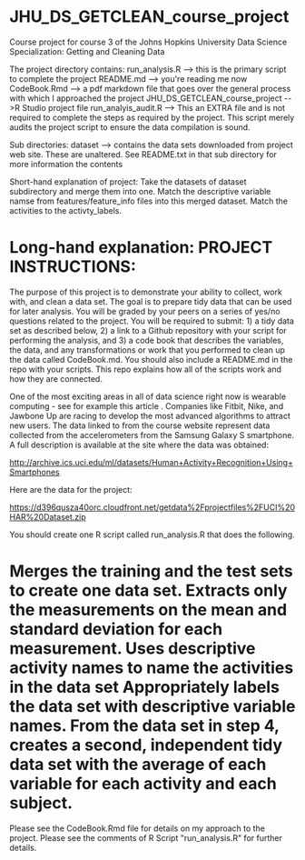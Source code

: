 # JHU_DS_GETCLEAN_course_project
Course project for course 3 of the Johns Hopkins University Data Science Specialization: Getting and Cleaning Data

The project directory contains:
run_analysis.R --> this is the primary script to complete the project
README.md --> you're reading me now
CodeBook.Rmd --> a pdf markdown file that goes over the general process with which I approached the project
JHU_DS_GETCLEAN_course_project -->R Studio project file
run_analyis_audit.R --> This an EXTRA file and is not required to complete the steps as required by the project.
This script merely audits the project script to ensure the data compilation is sound. 

Sub directories:
dataset --> contains the data sets downloaded from project web site. These are unaltered. See README.txt in 
that sub directory for more information the contents

Short-hand explanation of project:
Take the datasets of dataset subdirectory and merge them into one.  Match the descriptive variable namse from features/feature_info files into this merged dataset. Match the activities to the activty_labels. 

Long-hand explanation:
PROJECT INSTRUCTIONS:
====================
The purpose of this project is to demonstrate your ability to collect, work with, and clean a data set. The goal is to prepare tidy data that can be used for later analysis. You will be graded by your peers on a series of yes/no questions related to the project. You will be required to submit: 1) a tidy data set as described below, 2) a link to a Github repository with your script for performing the analysis, and 3) a code book that describes the variables, the data, and any transformations or work that you performed to clean up the data called CodeBook.md. You should also include a README.md in the repo with your scripts. This repo explains how all of the scripts work and how they are connected.

One of the most exciting areas in all of data science right now is wearable computing - see for example this article . Companies like Fitbit, Nike, and Jawbone Up are racing to develop the most advanced algorithms to attract new users. The data linked to from the course website represent data collected from the accelerometers from the Samsung Galaxy S smartphone. A full description is available at the site where the data was obtained:

http://archive.ics.uci.edu/ml/datasets/Human+Activity+Recognition+Using+Smartphones

Here are the data for the project:

https://d396qusza40orc.cloudfront.net/getdata%2Fprojectfiles%2FUCI%20HAR%20Dataset.zip

You should create one R script called run_analysis.R that does the following.

Merges the training and the test sets to create one data set.
Extracts only the measurements on the mean and standard deviation for each measurement.
Uses descriptive activity names to name the activities in the data set
Appropriately labels the data set with descriptive variable names.
From the data set in step 4, creates a second, independent tidy data set with the average of each variable for each activity and each subject.
=====================


Please see the CodeBook.Rmd file for details on my approach to the project.
Please see the comments of R Script "run_analysis.R" for further details.
